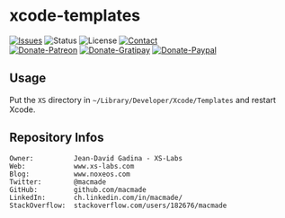 xcode-templates
===============

[![Issues](http://img.shields.io/github/issues/macmade/xcode-templates.svg?style=flat)](https://github.com/macmade/xcode-templates/issues)
![Status](https://img.shields.io/badge/status-active-brightgreen.svg?style=flat)
![License](https://img.shields.io/badge/license-none-brightgreen.svg?style=flat)
[![Contact](https://img.shields.io/badge/contact-@macmade-blue.svg?style=flat)](https://twitter.com/macmade)  
[![Donate-Patreon](https://img.shields.io/badge/donate-patreon-yellow.svg?style=flat)](https://patreon.com/macmade)
[![Donate-Gratipay](https://img.shields.io/badge/donate-gratipay-yellow.svg?style=flat)](https://www.gratipay.com/macmade)
[![Donate-Paypal](https://img.shields.io/badge/donate-paypal-yellow.svg?style=flat)](https://paypal.me/xslabs)

Usage
-----

Put the `XS` directory in `~/Library/Developer/Xcode/Templates` and restart Xcode.

Repository Infos
----------------

    Owner:			Jean-David Gadina - XS-Labs
    Web:			www.xs-labs.com
    Blog:			www.noxeos.com
    Twitter:		@macmade
    GitHub:			github.com/macmade
    LinkedIn:		ch.linkedin.com/in/macmade/
    StackOverflow:	stackoverflow.com/users/182676/macmade
